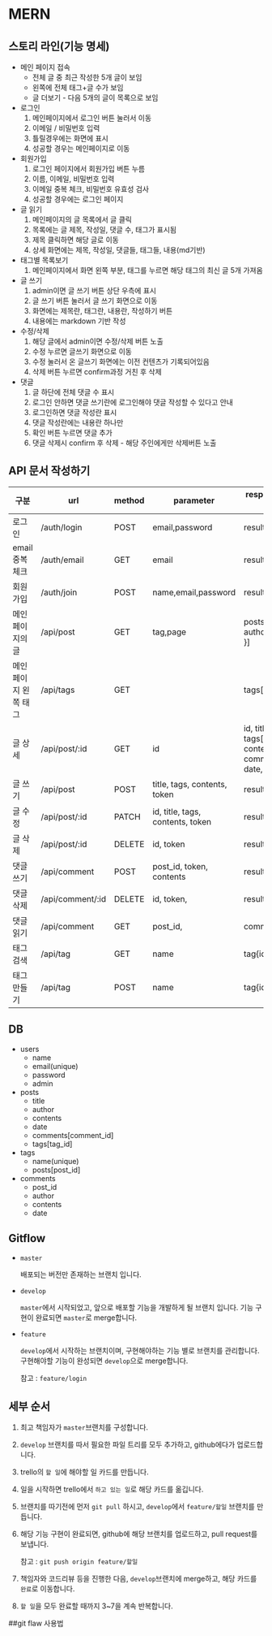 # MERN

## 스토리 라인(기능 명세)

- 메인 페이지 접속
  - 전체 글 중 최근 작성한 5개 글이 보임
  - 왼쪽에 전체 태그+글 수가 보임
  - 글 더보기 - 다음 5개의 글이 목록으로 보임
- 로그인
  1. 메인페이지에서 로그인 버튼 눌러서 이동
  2. 이메일 / 비밀번호 입력
  3. 틀릴경우에는 화면에 표시
  4. 성공할 경우는 메인페이지로 이동
- 회원가입
  1. 로그인 페이지에서 회원가입 버튼 누름
  2. 이름, 이메일, 비밀번호 입력
  3. 이메일 중복 체크, 비밀번호 유효성 검사
  4. 성공할 경우에는 로그인 페이지
- 글 읽기
  1. 메인페이지의 글 목록에서 글 클릭
  2. 목록에는 글 제목, 작성일, 댓글 수, 태그가 표시됨
  3. 제목 클릭하면 해당 글로 이동
  4. 상세 화면에는 제목, 작성일, 댓글들, 태그들, 내용(md기반)
- 태그별 목록보기
  1. 메인페이지에서 화면 왼쪽 부분, 태그를 누르면 해당 태그의 최신 글 5개 가져옴
- 글 쓰기
  1. admin이면 글 쓰기 버튼 상단 우측에 표시
  2. 글 쓰기 버튼 눌러서 글 쓰기 화면으로 이동
  3. 화면에는 제목란, 태그란, 내용란, 작성하기 버튼
  4. 내용에는 markdown 기반 작성
- 수정/삭제
  1. 해당 글에서 admin이면 수정/삭제 버튼 노출
  2. 수정 누르면 글쓰기 화면으로 이동
  3. 수정 눌러서 온 글쓰기 화면에는 이전 컨텐츠가 기록되어있음
  4. 삭제 버튼 누르면 confirm과정 거친 후 삭제
- 댓글
  1. 글 하단에 전체 댓글 수 표시
  2. 로그인 안하면 댓글 쓰기란에 로그인해야 댓글 작성할 수 있다고 안내
  3. 로그인하면 댓글 작성란 표시
  4. 댓글 작성란에는 내용란 하나만
  5. 확인 버튼 누르면 댓글 추가
  6. 댓글 삭제시 confirm 후 삭제 - 해당 주인에게만 삭제버튼 노출

## API 문서 작성하기

| 구분                 | url              | method | parameter                        | response(default error포함)                                                            |
| -------------------- | ---------------- | ------ | -------------------------------- | -------------------------------------------------------------------------------------- |
| 로그인               | /auth/login      | POST   | email,password                   | result(B),token,admin(B)                                                               |
| email 중복체크       | /auth/email      | GET    | email                            | result(B)                                                                              |
| 회원가입             | /auth/join       | POST   | name,email,password              | result(B)                                                                              |
| 메인페이지의 글      | /api/post        | GET    | tag,page                         | posts[{id, title, date, author, tags, comments }]                                      |
| 메인페이지 왼쪽 태그 | /api/tags        | GET    |                                  | tags[{tag,posts}]                                                                      |
| 글 상세              | /api/post/:id    | GET    | id                               | id, title, date, author, tags[{id,name}], contents, comments[{author, date, contents}] |
| 글 쓰기              | /api/post        | POST   | title, tags, contents, token     | result(B)                                                                              |
| 글 수정              | /api/post/:id    | PATCH  | id, title, tags, contents, token | result(B)                                                                              |
| 글 삭제              | /api/post/:id    | DELETE | id, token                        | result(B)                                                                              |
| 댓글 쓰기            | /api/comment     | POST   | post_id, token, contents         | result(B)                                                                              |
| 댓글 삭제            | /api/comment/:id | DELETE | id, token,                       | result(B)                                                                              |
| 댓글 읽기            | /api/comment     | GET    | post_id,                         | comments                                                                               |
| 태그 검색            | /api/tag         | GET    | name                             | tag{id, name, posts}                                                                   |
| 태그 만들기          | /api/tag         | POST   | name                             | tag{id, name, posts}                                                                   |

## DB

- users
  - name
  - email(unique)
  - password
  - admin
- posts
  - title
  - author
  - contents
  - date
  - comments[comment_id]
  - tags[tag_id]
- tags
  - name(unique)
  - posts[post_id]
- comments
  - post_id
  - author
  - contents
  - date

## Gitflow

- `master`

  배포되는 버전만 존재하는 브랜치 입니다.

- `develop`

  `master`에서 시작되었고, 앞으로 배포할 기능을 개발하게 될 브랜치 입니다. 기능 구현이 완료되면 `master`로 merge합니다.

- `feature`

  `develop`에서 시작하는 브랜치이며, 구현해야하는 기능 별로 브랜치를 관리합니다. 구현해야할 기능이 완성되면 `develop`으로 merge합니다.

  참고 : `feature/login`

## 세부 순서

1. 최고 책임자가 `master`브랜치를 구성합니다.

2. `develop` 브랜치를 따서 필요한 파일 트리를 모두 추가하고, github에다가 업로드합니다.

3. trello의 `할 일`에 해야할 일 카드를 만듭니다.

4. 일을 시작하면 trello에서 `하고 있는 일`로 해당 카드를 옮깁니다.

5. 브랜치를 따기전에 먼저 `git pull` 하시고, `develop`에서 `feature/할일` 브랜치를 만듭니다.

6. 해당 기능 구현이 완료되면, github에 해당 브랜치를 업로드하고, pull request를 보냅니다.

   참고 : `git push origin feature/할일`

7. 책임자와 코드리뷰 등을 진행한 다음, `develop`브랜치에 merge하고, 해당 카드를 `완료`로 이동합니다.

8. `할 일`을 모두 완료할 때까지 3~7을 계속 반복합니다.

##git flaw 사용법
